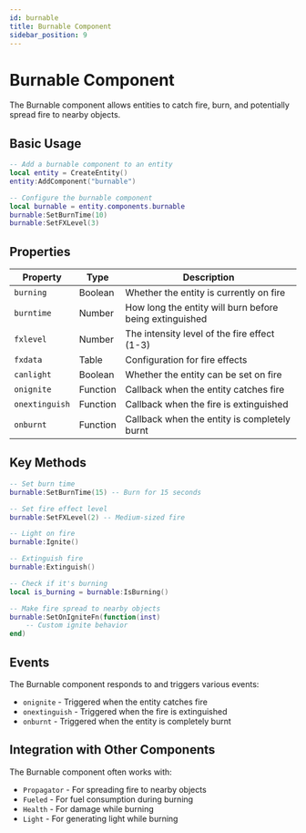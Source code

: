 ```yaml
---
id: burnable
title: Burnable Component
sidebar_position: 9
---
```


# Burnable Component

The Burnable component allows entities to catch fire, burn, and potentially spread fire to nearby objects.

## Basic Usage

```lua
-- Add a burnable component to an entity
local entity = CreateEntity()
entity:AddComponent("burnable")

-- Configure the burnable component
local burnable = entity.components.burnable
burnable:SetBurnTime(10)
burnable:SetFXLevel(3)
```

## Properties

| Property | Type | Description |
|----------|------|-------------|
| `burning` | Boolean | Whether the entity is currently on fire |
| `burntime` | Number | How long the entity will burn before being extinguished |
| `fxlevel` | Number | The intensity level of the fire effect (1-3) |
| `fxdata` | Table | Configuration for fire effects |
| `canlight` | Boolean | Whether the entity can be set on fire |
| `onignite` | Function | Callback when the entity catches fire |
| `onextinguish` | Function | Callback when the fire is extinguished |
| `onburnt` | Function | Callback when the entity is completely burnt |

## Key Methods

```lua
-- Set burn time
burnable:SetBurnTime(15) -- Burn for 15 seconds

-- Set fire effect level
burnable:SetFXLevel(2) -- Medium-sized fire

-- Light on fire
burnable:Ignite()

-- Extinguish fire
burnable:Extinguish()

-- Check if it's burning
local is_burning = burnable:IsBurning()

-- Make fire spread to nearby objects
burnable:SetOnIgniteFn(function(inst)
    -- Custom ignite behavior
end)
```

## Events

The Burnable component responds to and triggers various events:

- `onignite` - Triggered when the entity catches fire
- `onextinguish` - Triggered when the fire is extinguished
- `onburnt` - Triggered when the entity is completely burnt

## Integration with Other Components

The Burnable component often works with:

- `Propagator` - For spreading fire to nearby objects
- `Fueled` - For fuel consumption during burning
- `Health` - For damage while burning
- `Light` - For generating light while burning 